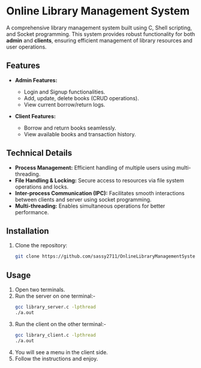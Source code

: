 # Online Library Management System

A comprehensive library management system built using C, Shell scripting, and Socket programming. This system provides robust functionality for both **admin** and **clients**, ensuring efficient management of library resources and user operations.

## Features

- **Admin Features:**
  - Login and Signup functionalities.
  - Add, update, delete books (CRUD operations).
  - View current borrow/return logs.

- **Client Features:**
  - Borrow and return books seamlessly.
  - View available books and transaction history.

## Technical Details

- **Process Management:** Efficient handling of multiple users using multi-threading.
- **File Handling & Locking:** Secure access to resources via file system operations and locks.
- **Inter-process Communication (IPC):** Facilitates smooth interactions between clients and server using socket programming.
- **Multi-threading:** Enables simultaneous operations for better performance.

## Installation

1. Clone the repository:
   ```bash
   git clone https://github.com/sassy2711/OnlineLibraryManagementSystem.git

## Usage 

 1. Open two terminals.
 2. Run the server on one terminal:-
    ```bash
    gcc library_server.c -lpthread
    ./a.out
3. Run the client on the other terminal:-
    ```bash
    gcc library_client.c -lpthread
    ./a.out
4. You will see a menu in the client side.
5. Follow the instructions and enjoy.
